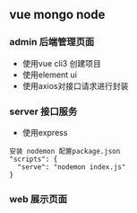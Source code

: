 ## vue mongo node

### admin 后端管理页面

* 使用vue cli3 创建项目
* 使用element ui
* 使用axios对接口请求进行封装

### server 接口服务

* 使用express
```
安装 nodemon 配置package.json
"scripts": {
  "serve": "nodemon index.js"
}
```

### web 展示页面